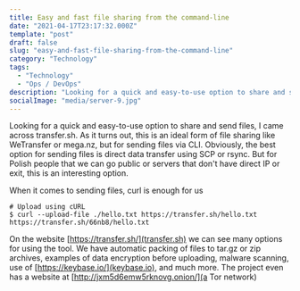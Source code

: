 ```yaml
--- 
title: Easy and fast file sharing from the command-line
date: "2021-04-17T23:17:32.000Z" 
template: "post" 
draft: false 
slug: "easy-and-fast-file-sharing-from-the-command-line" 
category: "Technology" 
tags: 
  - "Technology" 
  - "Ops / DevOps" 
description: "Looking for a quick and easy-to-use option to share and send files, I came across transfer.sh. As it turns out, this is an ideal form of file sharing like WeTransfer or mega.nz, but for sending files via CLI." 
socialImage: "media/server-9.jpg" 
---
```

Looking for a quick and easy-to-use option to share and send files, I came across transfer.sh. As it turns out, this is an ideal form of file sharing like WeTransfer or mega.nz, but for sending files via CLI. Obviously, the best option for sending files is direct data transfer using SCP or rsync. But for Polish people that we can go public or servers that don't have direct IP or exit, this is an interesting option.

When it comes to sending files, curl is enough for us
```shell
# Upload using cURL 
$ curl --upload-file ./hello.txt https://transfer.sh/hello.txt 
https://transfer.sh/66nb8/hello.txt
```

On the website [https://transfer.sh/](transfer.sh) we can see many options for using the tool. We have automatic packing of files to tar.gz or zip archives, examples of data encryption before uploading, malware scanning, use of [https://keybase.io/](keybase.io), and much more. The project even has a website at [http://jxm5d6emw5rknovg.onion/](a Tor network)
